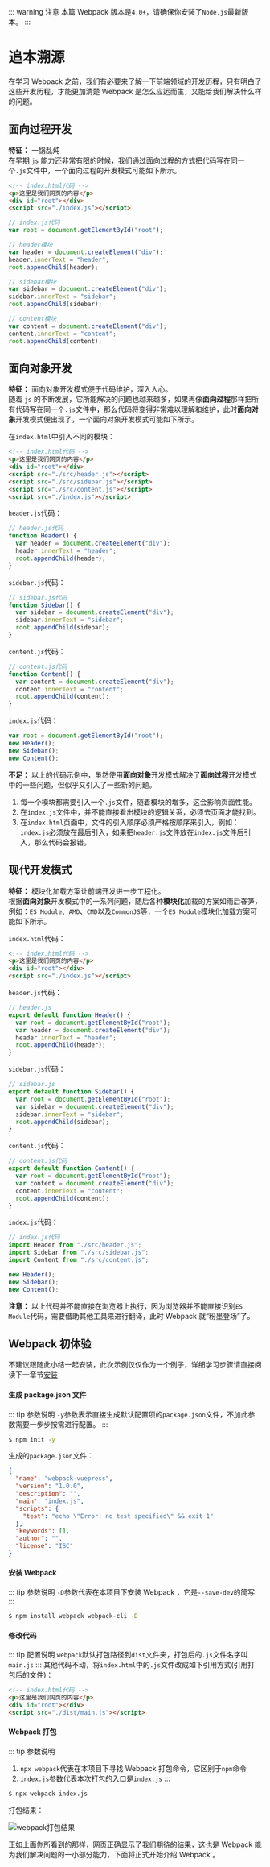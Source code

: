 ::: warning 注意
本篇 Webpack 版本是`4.0+`，请确保你安装了`Node.js`最新版本。
:::

# 追本溯源

在学习 Webpack 之前，我们有必要来了解一下前端领域的开发历程，只有明白了这些开发历程，才能更加清楚 Webpack 是怎么应运而生，又能给我们解决什么样的问题。

## 面向过程开发

**特征：** 一锅乱炖<br/>
在早期 `js` 能力还非常有限的时候，我们通过面向过程的方式把代码写在同一个`.js`文件中，一个面向过程的开发模式可能如下所示。<br/>

```html
<!-- index.html代码 -->
<p>这里是我们网页的内容</p>
<div id="root"></div>
<script src="./index.js"></script>
```

```js
// index.js代码
var root = document.getElementById("root");

// header模块
var header = document.createElement("div");
header.innerText = "header";
root.appendChild(header);

// sidebar模块
var sidebar = document.createElement("div");
sidebar.innerText = "sidebar";
root.appendChild(sidebar);

// content模块
var content = document.createElement("div");
content.innerText = "content";
root.appendChild(content);
```

## 面向对象开发

**特征：** 面向对象开发模式便于代码维护，深入人心。<br/>
随着 `js` 的不断发展，它所能解决的问题也越来越多，如果再像**面向过程**那样把所有代码写在同一个`.js`文件中，那么代码将变得非常难以理解和维护，此时**面向对象**开发模式便出现了，一个面向对象开发模式可能如下所示。<br/>

在`index.html`中引入不同的模块：

```html
<!-- index.html代码 -->
<p>这里是我们网页的内容</p>
<div id="root"></div>
<script src="./src/header.js"></script>
<script src="./src/sidebar.js"></script>
<script src="./src/content.js"></script>
<script src="./index.js"></script>
```

`header.js`代码：

```js
// header.js代码
function Header() {
  var header = document.createElement("div");
  header.innerText = "header";
  root.appendChild(header);
}
```

`sidebar.js`代码：

```js
// sidebar.js代码
function Sidebar() {
  var sidebar = document.createElement("div");
  sidebar.innerText = "sidebar";
  root.appendChild(sidebar);
}
```

`content.js`代码：

```js
// content.js代码
function Content() {
  var content = document.createElement("div");
  content.innerText = "content";
  root.appendChild(content);
}
```

`index.js`代码：

```js
var root = document.getElementById("root");
new Header();
new Sidebar();
new Content();
```

**不足：** 以上的代码示例中，虽然使用**面向对象**开发模式解决了**面向过程**开发模式中的一些问题，但似乎又引入了一些新的问题。<br/>

1. 每一个模块都需要引入一个`.js`文件，随着模块的增多，这会影响页面性能。
2. 在`index.js`文件中，并不能直接看出模块的逻辑关系，必须去页面才能找到。
3. 在`index.html`页面中，文件的引入顺序必须严格按顺序来引入，例如：`index.js`必须放在最后引入，如果把`header.js`文件放在`index.js`文件后引入，那么代码会报错。

## 现代开发模式

**特征：** 模块化加载方案让前端开发进一步工程化。<br>
根据**面向对象**开发模式中的一系列问题，随后各种**模块化**加载的方案如雨后春笋，例如：`ES Module`、`AMD`、`CMD`以及`CommonJS`等，一个`ES Module`模块化加载方案可能如下所示。<br/>

`index.html`代码：

```html
<!-- index.html代码 -->
<p>这里是我们网页的内容</p>
<div id="root"></div>
<script src="./index.js"></script>
```

`header.js`代码：

```js
// header.js
export default function Header() {
  var root = document.getElementById("root");
  var header = document.createElement("div");
  header.innerText = "header";
  root.appendChild(header);
}
```

`sidebar.js`代码：

```js
// sidebar.js
export default function Sidebar() {
  var root = document.getElementById("root");
  var sidebar = document.createElement("div");
  sidebar.innerText = "sidebar";
  root.appendChild(sidebar);
}
```

`content.js`代码：

```js
// content.js代码
export default function Content() {
  var root = document.getElementById("root");
  var content = document.createElement("div");
  content.innerText = "content";
  root.appendChild(content);
}
```

`index.js`代码：

```js
// index.js代码
import Header from "./src/header.js";
import Sidebar from "./src/sidebar.js";
import Content from "./src/content.js";

new Header();
new Sidebar();
new Content();
```

**注意：** 以上代码并不能直接在浏览器上执行，因为浏览器并不能直接识别`ES Module`代码，需要借助其他工具来进行翻译，此时 Webpack 就“粉墨登场”了。

## Webpack 初体验

不建议跟随此小结一起安装，此次示例仅仅作为一个例子，详细学习步骤请直接阅读下一章节[安装](/webpack/#安装)

#### 生成 package.json 文件

::: tip 参数说明
`-y`参数表示直接生成默认配置项的`package.json`文件，不加此参数需要一步步按需进行配置。
:::

```sh
$ npm init -y
```

生成的`package.json`文件：

```json
{
  "name": "webpack-vuepress",
  "version": "1.0.0",
  "description": "",
  "main": "index.js",
  "scripts": {
    "test": "echo \"Error: no test specified\" && exit 1"
  },
  "keywords": [],
  "author": "",
  "license": "ISC"
}
```

#### 安装 Webpack

::: tip 参数说明
`-D`参数代表在本项目下安装 Webpack ，它是`--save-dev`的简写
:::

```sh
$ npm install webpack webpack-cli -D
```

#### 修改代码

::: tip 配置说明
`webpack`默认打包路径到`dist`文件夹，打包后的`.js`文件名字叫`main.js`
:::
其他代码不动，将`index.html`中的`.js`文件改成如下引用方式(引用打包后的文件)：

```html
<!-- index.html代码 -->
<p>这里是我们网页的内容</p>
<div id="root"></div>
<script src="./dist/main.js"></script>
```

#### Webpack 打包

::: tip 参数说明

1. `npx webpack`代表在本项目下寻找 Webpack 打包命令，它区别于`npm`命令
2. `index.js`参数代表本次打包的入口是`index.js`
   :::

```sh
$ npx webpack index.js
```

打包结果：

![webpack打包结果](../../images/webpack/2.png)

正如上面你所看到的那样，网页正确显示了我们期待的结果，这也是 Webpack 能为我们解决问题的一小部分能力，下面将正式开始介绍 Webpack 。
